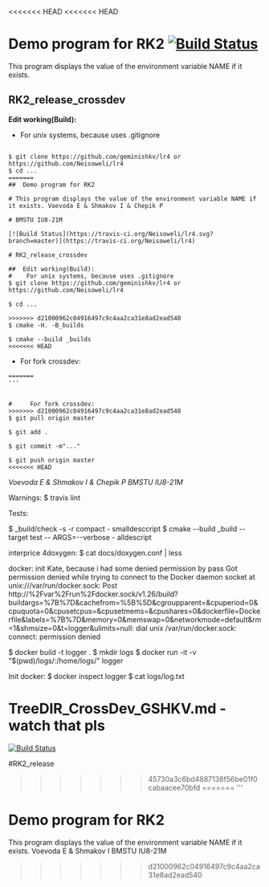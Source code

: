 <<<<<<< HEAD
<<<<<<< HEAD
#  Demo program for RK2 [![Build Status](https://travis-ci.org/Neisoweli/lr4.svg?branch=master)](https://travis-ci.org/Neisoweli/lr4)

This program displays the value of the environment variable NAME if it exists. 


## RK2_release_crossdev

**Edit working(Build):**
- For unix systems, because uses .gitignore 
```ShellSession

$ git clone https://github.com/geminishkv/lr4 or https://github.com/Neisoweli/lr4
$ cd ...
=======
##  Demo program for RK2

# This program displays the value of the environment variable NAME if it exists. Voevoda E & Shmakov I & Chepik P

# BMSTU IU8-21M

[![Build Status](https://travis-ci.org/Neisoweli/lr4.svg?branch=master)](https://travis-ci.org/Neisoweli/lr4)

# RK2_release_crossdev

##  Edit working(Build):
#    For unix systems, because uses .gitignore 
$ git clone https://github.com/geminishkv/lr4 or https://github.com/Neisoweli/lr4

$ cd ...

>>>>>>> d21000962c04916497c9c4aa2ca31e8ad2ead540
$ cmake -H. -B_builds

$ cmake --build _builds
<<<<<<< HEAD
```
- For fork crossdev:
```ShellSession 
=======
'''


#     For fork crossdev:
>>>>>>> d21000962c04916497c9c4aa2ca31e8ad2ead540
$ git pull origin master

$ git add .

$ git commit -m"..."

$ git push origin master
<<<<<<< HEAD
```

*Voevoda E & Shmakov I & Chepik P
BMSTU IU8-21M*

Warnings:
$ travis lint

Tests:

$ _build/check -s -r compact - smalldesccript
$ cmake --build _build --target test -- ARGS=--verbose - alldescript

interprice 4doxygen:
$ cat docs/doxygen.conf | less

docker: init Kate, because i had some denied permission by pass
Got permission denied while trying to connect to the Docker daemon socket at unix:///var/run/docker.sock: Post http://%2Fvar%2Frun%2Fdocker.sock/v1.26/build?buildargs=%7B%7D&cachefrom=%5B%5D&cgroupparent=&cpuperiod=0&cpuquota=0&cpusetcpus=&cpusetmems=&cpushares=0&dockerfile=Dockerfile&labels=%7B%7D&memory=0&memswap=0&networkmode=default&rm=1&shmsize=0&t=logger&ulimits=null: dial unix /var/run/docker.sock: connect: permission denied

$ docker build -t logger .
$ mkdir logs
$ docker run -it -v "$(pwd)/logs/:/home/logs/" logger


Init docker:
$ docker inspect logger
$ cat logs/log.txt


TreeDIR_CrossDev_GSHKV.md - watch that pls
=======
[![Build Status](https://travis-ci.org/geminishkv/rk2.svg?branch=master)](https://travis-ci.org/geminishkv/rk2)


#RK2_release
>>>>>>> 45730a3c6bd4887138f56be01f0cabaacee70bfd
=======
'''

# Demo program for RK2
This program displays the value of the environment variable NAME if it exists.
Voevoda E & Shmakov I
BMSTU IU8-21M
>>>>>>> d21000962c04916497c9c4aa2ca31e8ad2ead540
